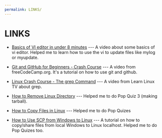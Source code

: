 ```yaml
---
permalink: LINKS/
---
```

# LINKS

* [Basics of VI editor in under 8 minutes](https://youtu.be/-_DvfdgR-LA) --- A video about some basics of vi editor. Helped me to learn how to use the vi to update files like mylog or myupdate.

* [Git and GitHub for Beginners - Crash Course](https://youtu.be/RGOj5yH7evk) --- A video from freeCodeCamp.org. It's a tutorial on how to use git and github.

* [Linux Crash Course - The grep Command](https://youtu.be/Tc_jntovCM0) --- A video from Learn Linux TV about grep.

* [How to Remove Linux Directory](https://phoenixnap.com/kb/remove-directory-linux) --- Helped me to do Pop Quiz 3 (making tarball).

* [How to Copy Files in Linux](https://www.freecodecamp.org/news/the-linux-cp-command-how-to-copy-files-in-linux) --- Helped me to do Pop Quizes

* [How to Use SCP from Windows to Linux](https://linuxhint.com/scp-windows-linux/) --- A tutorial on how to copy/share files from local Windows to Linux localhost. Helped me to do Pop Quizes too.

